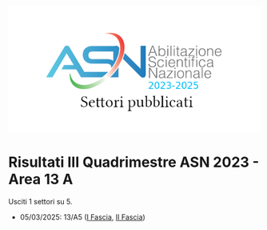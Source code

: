 ![logo](img/logo-2023.png)

# Risultati III Quadrimestre ASN 2023 - Area 13 A

Usciti 1 settori su 5.

- 05/03/2025: 13/A5 ([I Fascia](https://asn23.cineca.it/pubblico/miur/esito/13%252FA5/1/3), [II Fascia](https://asn23.cineca.it/pubblico/miur/esito/13%252FA5/2/3))
